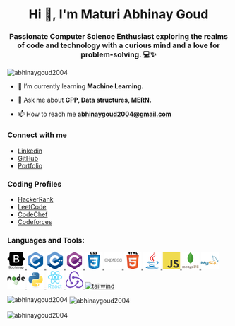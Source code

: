 <h1 align="center">Hi 👋, I'm Maturi Abhinay Goud</h1>
<h3 align="center">Passionate Computer Science Enthusiast exploring the realms of code and technology with a curious mind and a love for problem-solving. 💻✨</h3>

<p align="left"> <img src="https://komarev.com/ghpvc/?username=abhinaygoud2004&label=Profile%20views&color=0e75b6&style=flat" alt="abhinaygoud2004" /> </p>

- 🌱 I’m currently learning **Machine Learning.**

- 💬 Ask me about **CPP, Data structures, MERN.**

- 📫 How to reach me **abhinaygoud2004@gmail.com**

### Connect with me

- [Linkedin](https://www.linkedin.com/in/maturi-abhinay-goud-86b599231/)
- [GitHub](https://github.com/abhinaygoud2004)
- [Portfolio](https://www.linkedin.com/in/maturi-abhinay-goud-86b599231/)

### Coding Profiles
- [HackerRank](https://www.hackerrank.com/profile/abhinaygoud2004)
- [LeetCode](https://leetcode.com/abhinaygoud2004/)
- [CodeChef](https://www.codechef.com/users/abhinay_04)
- [Codeforces](https://codeforces.com/profile/Abhinay_2004)
<h3 align="left">Languages and Tools:</h3>
<p align="left"> <a href="https://getbootstrap.com" target="_blank" rel="noreferrer"> <img src="https://raw.githubusercontent.com/devicons/devicon/master/icons/bootstrap/bootstrap-plain-wordmark.svg" alt="bootstrap" width="40" height="40"/> </a> <a href="https://www.cprogramming.com/" target="_blank" rel="noreferrer"> <img src="https://raw.githubusercontent.com/devicons/devicon/master/icons/c/c-original.svg" alt="c" width="40" height="40"/> </a> <a href="https://www.w3schools.com/cpp/" target="_blank" rel="noreferrer"> <img src="https://raw.githubusercontent.com/devicons/devicon/master/icons/cplusplus/cplusplus-original.svg" alt="cplusplus" width="40" height="40"/> </a> <a href="https://www.w3schools.com/cs/" target="_blank" rel="noreferrer"> <img src="https://raw.githubusercontent.com/devicons/devicon/master/icons/csharp/csharp-original.svg" alt="csharp" width="40" height="40"/> </a> <a href="https://www.w3schools.com/css/" target="_blank" rel="noreferrer"> <img src="https://raw.githubusercontent.com/devicons/devicon/master/icons/css3/css3-original-wordmark.svg" alt="css3" width="40" height="40"/> </a> <a href="https://expressjs.com" target="_blank" rel="noreferrer"> <img src="https://raw.githubusercontent.com/devicons/devicon/master/icons/express/express-original-wordmark.svg" alt="express" width="40" height="40"/> </a> <a href="https://www.w3.org/html/" target="_blank" rel="noreferrer"> <img src="https://raw.githubusercontent.com/devicons/devicon/master/icons/html5/html5-original-wordmark.svg" alt="html5" width="40" height="40"/> </a> <a href="https://www.java.com" target="_blank" rel="noreferrer"> <img src="https://raw.githubusercontent.com/devicons/devicon/master/icons/java/java-original.svg" alt="java" width="40" height="40"/> </a> <a href="https://developer.mozilla.org/en-US/docs/Web/JavaScript" target="_blank" rel="noreferrer"> <img src="https://raw.githubusercontent.com/devicons/devicon/master/icons/javascript/javascript-original.svg" alt="javascript" width="40" height="40"/> </a> <a href="https://www.mongodb.com/" target="_blank" rel="noreferrer"> <img src="https://raw.githubusercontent.com/devicons/devicon/master/icons/mongodb/mongodb-original-wordmark.svg" alt="mongodb" width="40" height="40"/> </a> <a href="https://www.mysql.com/" target="_blank" rel="noreferrer"> <img src="https://raw.githubusercontent.com/devicons/devicon/master/icons/mysql/mysql-original-wordmark.svg" alt="mysql" width="40" height="40"/> </a> <a href="https://nodejs.org" target="_blank" rel="noreferrer"> <img src="https://raw.githubusercontent.com/devicons/devicon/master/icons/nodejs/nodejs-original-wordmark.svg" alt="nodejs" width="40" height="40"/> </a> <a href="https://www.python.org" target="_blank" rel="noreferrer"> <img src="https://raw.githubusercontent.com/devicons/devicon/master/icons/python/python-original.svg" alt="python" width="40" height="40"/> </a> <a href="https://reactjs.org/" target="_blank" rel="noreferrer"> <img src="https://raw.githubusercontent.com/devicons/devicon/master/icons/react/react-original-wordmark.svg" alt="react" width="40" height="40"/> </a> <a href="https://redux.js.org" target="_blank" rel="noreferrer"> <img src="https://raw.githubusercontent.com/devicons/devicon/master/icons/redux/redux-original.svg" alt="redux" width="40" height="40"/> </a> <a href="https://tailwindcss.com/" target="_blank" rel="noreferrer"> <img src="https://www.vectorlogo.zone/logos/tailwindcss/tailwindcss-icon.svg" alt="tailwind" width="40" height="40"/> </a> </p>

<p><img align="left" src="https://github-readme-stats.vercel.app/api/top-langs?username=abhinaygoud2004&show_icons=true&locale=en&layout=compact" alt="abhinaygoud2004" /></p>

<p>&nbsp;<img align="center" src="https://github-readme-stats.vercel.app/api?username=abhinaygoud2004&show_icons=true&locale=en" alt="abhinaygoud2004" /></p>

<p><img align="center" src="https://github-readme-streak-stats.herokuapp.com/?user=abhinaygoud2004&" alt="abhinaygoud2004" /></p>
